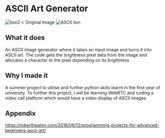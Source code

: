 # ASCII Art Generator 

![lion2](https://user-images.githubusercontent.com/81494714/134681745-652c9483-2de4-42f6-867f-417ecf4925e4.png)  < Original Image 
![ASCII lion ](https://user-images.githubusercontent.com/81494714/134681785-039cbc73-9513-4879-a0c4-4c94d17a352e.jpg)

## What it does 

An ASCII image generator where it takes an input image and turns it into ASCII art. 
The code gets the brightness pixel data from the image and allocates a character to the pixel depending on its brightness. 

## Why I made it 

A summer project to utilise and further python skills learnt in the first year of university. 
To further this project, I will be learning WebRTC and coding a video call platform which would have a video display of ASCII images. 

## Appendix 

https://robertheaton.com/2018/06/12/programming-projects-for-advanced-beginners-ascii-art/
